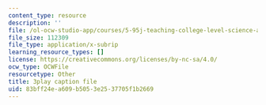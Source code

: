 ```yaml
---
content_type: resource
description: ''
file: /ol-ocw-studio-app/courses/5-95j-teaching-college-level-science-and-engineering-fall-2015/83bff24ea609b5053e2537705f1b2669_aGuZTE8-lOQ.srt
file_size: 112309
file_type: application/x-subrip
learning_resource_types: []
license: https://creativecommons.org/licenses/by-nc-sa/4.0/
ocw_type: OCWFile
resourcetype: Other
title: 3play caption file
uid: 83bff24e-a609-b505-3e25-37705f1b2669
---
```

